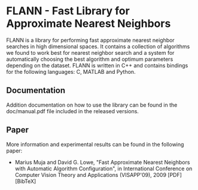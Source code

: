 FLANN - Fast Library for Approximate Nearest Neighbors
======================================================

FLANN is a library for performing fast approximate nearest neighbor searches in high dimensional spaces. It contains a collection of algorithms we found to work best for nearest neighbor search and a system for automatically choosing the best algorithm and optimum parameters depending on the dataset.
FLANN is written in C++ and contains bindings for the following languages: C, MATLAB and Python.


Documentation
-------------

Addition documentation on how to use the library can be found in the doc/manual.pdf file included in the released versions.


Paper
-----

More information and experimental results can be found in the following paper:
 
 * Marius Muja and David G. Lowe, "Fast Approximate Nearest Neighbors with Automatic Algorithm Configuration", in International Conference on Computer Vision Theory and Applications (VISAPP'09), 2009 [PDF] [BibTeX]


